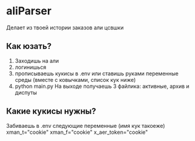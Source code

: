 # aliParser
Делает из твоей истории заказов али цсвшки
## Как юзать?
1. Заходишь на али
2. логинишься
3. прописываешь кукисы в .env или ставишь руками переменные среды (вместе с ковычками, список кук ниже)
4. python main.py
На выходе получаешь 3 файлика: активные, архив и диспуты

## Какие кукисы нужны?
Забиваешь в .env следующие переменные (имя кук такоеже)
xman_t="cookie"
xman_f="cookie"
x_aer_token="cookie" 
